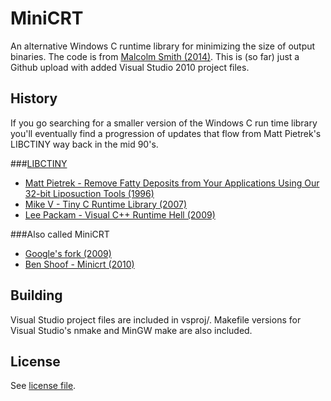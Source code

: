 # MiniCRT
An alternative Windows C runtime library for minimizing the size of output binaries. The code is from [Malcolm Smith (2014)](https://minicrt.codeplex.com/). This is (so far) just a Github upload with added Visual Studio 2010 project files.

## History
If you go searching for a smaller version of the Windows C run time library you'll eventually find a progression of updates that flow from Matt Pietrek's LIBCTINY way back in the mid 90's.

###[LIBCTINY](http://www.wheaty.net/)
* [Matt Pietrek - Remove Fatty Deposits from Your Applications Using Our 32-bit Liposuction Tools (1996)](https://www.microsoft.com/msj/archive/S569.aspx)
* [Mike V - Tiny C Runtime Library (2007)](http://www.codeproject.com/Articles/15156/Tiny-C-Runtime-Library)
* [Lee Packam - Visual C++ Runtime Hell (2009)](https://www.leepa.io/2009/06/23/visual-c-runtime-hell/)

###Also called MiniCRT
* [Google's fork (2009)](https://github.com/google/omaha/tree/5b1e98d4c6a1ff1f16249ee85fe49bff043f498a/third_party/minicrt)
* [Ben Shoof - Minicrt (2010)](http://www.benshoof.org/blog/minicrt/)

## Building
Visual Studio project files are included in vsproj/. Makefile versions for Visual Studio's nmake and MinGW make are also included.

## License
See [license file](LICENSE).